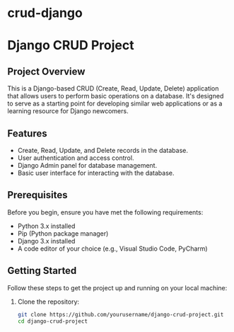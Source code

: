 # crud-django
 # Django CRUD Project

## Project Overview

This is a Django-based CRUD (Create, Read, Update, Delete) application that allows users to perform basic operations on a database. It's designed to serve as a starting point for developing similar web applications or as a learning resource for Django newcomers.

## Features

- Create, Read, Update, and Delete records in the database.
- User authentication and access control.
- Django Admin panel for database management.
- Basic user interface for interacting with the database.

## Prerequisites

Before you begin, ensure you have met the following requirements:

- Python 3.x installed
- Pip (Python package manager)
- Django 3.x installed
- A code editor of your choice (e.g., Visual Studio Code, PyCharm)

## Getting Started

Follow these steps to get the project up and running on your local machine:

1. Clone the repository:

   ```bash
   git clone https://github.com/yourusername/django-crud-project.git
   cd django-crud-project
